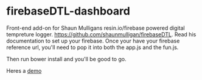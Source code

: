 firebaseDTL-dashboard
=====================

Front-end add-on for Shaun Mulligans resin.io/firebase powered digital tempreture logger. https://github.com/shaunmulligan/firebaseDTL. Read his documentation to set up your firebase.
Once your have your firebase reference url, you'll need to pop it into both the app.js and the fun.js. 

Then run bower install and you'll be good to go. 

Heres a <a blank="_target" href="https://temp-tracker.firebaseapp.com/">demo</a>
